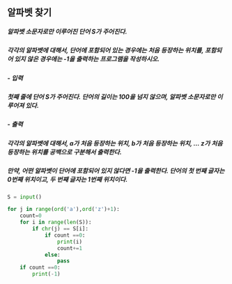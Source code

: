 ## 알파벳 찾기 
##### 알파벳 소문자로만 이루어진 단어 S가 주어진다. 
##### 각각의 알파벳에 대해서, 단어에 포함되어 있는 경우에는 처음 등장하는 위치를, 포함되어 있지 않은 경우에는 -1을 출력하는 프로그램을 작성하시오.

##### - 입력
##### 첫째 줄에 단어 S가 주어진다. 단어의 길이는 100을 넘지 않으며, 알파벳 소문자로만 이루어져 있다.

##### - 출력
##### 각각의 알파벳에 대해서, a가 처음 등장하는 위치, b가 처음 등장하는 위치, ... z가 처음 등장하는 위치를 공백으로 구분해서 출력한다.

##### 만약, 어떤 알파벳이 단어에 포함되어 있지 않다면 -1을 출력한다. 단어의 첫 번째 글자는 0번째 위치이고, 두 번째 글자는 1번째 위치이다.

```python
S = input()

for j in range(ord('a'),ord('z')+1):
    count=0
    for i in range(len(S)):        
        if chr(j) == S[i]:
            if count ==0:
                print(i)
                count+=1
            else:
                pass
    if count ==0:
        print(-1)
```
